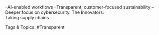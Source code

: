  –AI-enabled workflows 
 –Transparent, customer-focused sustainability 
 –Deeper focus on cybersecurity.
The Innovators:  
Taking supply chains  

   Tags & Topics:
   #Transparent
